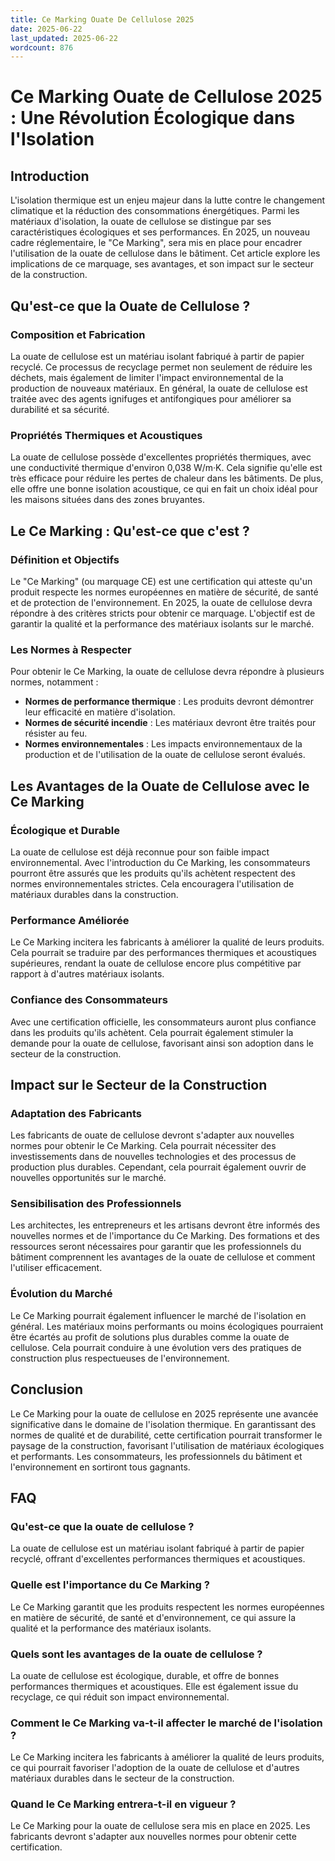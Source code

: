 ```yaml
---
title: Ce Marking Ouate De Cellulose 2025
date: 2025-06-22
last_updated: 2025-06-22
wordcount: 876
---
```


# Ce Marking Ouate de Cellulose 2025 : Une Révolution Écologique dans l'Isolation

## Introduction

L'isolation thermique est un enjeu majeur dans la lutte contre le changement climatique et la réduction des consommations énergétiques. Parmi les matériaux d'isolation, la ouate de cellulose se distingue par ses caractéristiques écologiques et ses performances. En 2025, un nouveau cadre réglementaire, le "Ce Marking", sera mis en place pour encadrer l'utilisation de la ouate de cellulose dans le bâtiment. Cet article explore les implications de ce marquage, ses avantages, et son impact sur le secteur de la construction.

## Qu'est-ce que la Ouate de Cellulose ?

### Composition et Fabrication

La ouate de cellulose est un matériau isolant fabriqué à partir de papier recyclé. Ce processus de recyclage permet non seulement de réduire les déchets, mais également de limiter l'impact environnemental de la production de nouveaux matériaux. En général, la ouate de cellulose est traitée avec des agents ignifuges et antifongiques pour améliorer sa durabilité et sa sécurité.

### Propriétés Thermiques et Acoustiques

La ouate de cellulose possède d'excellentes propriétés thermiques, avec une conductivité thermique d'environ 0,038 W/m·K. Cela signifie qu'elle est très efficace pour réduire les pertes de chaleur dans les bâtiments. De plus, elle offre une bonne isolation acoustique, ce qui en fait un choix idéal pour les maisons situées dans des zones bruyantes.

## Le Ce Marking : Qu'est-ce que c'est ?

### Définition et Objectifs

Le "Ce Marking" (ou marquage CE) est une certification qui atteste qu'un produit respecte les normes européennes en matière de sécurité, de santé et de protection de l'environnement. En 2025, la ouate de cellulose devra répondre à des critères stricts pour obtenir ce marquage. L'objectif est de garantir la qualité et la performance des matériaux isolants sur le marché.

### Les Normes à Respecter

Pour obtenir le Ce Marking, la ouate de cellulose devra répondre à plusieurs normes, notamment :

- **Normes de performance thermique** : Les produits devront démontrer leur efficacité en matière d'isolation.
- **Normes de sécurité incendie** : Les matériaux devront être traités pour résister au feu.
- **Normes environnementales** : Les impacts environnementaux de la production et de l'utilisation de la ouate de cellulose seront évalués.

## Les Avantages de la Ouate de Cellulose avec le Ce Marking

### Écologique et Durable

La ouate de cellulose est déjà reconnue pour son faible impact environnemental. Avec l'introduction du Ce Marking, les consommateurs pourront être assurés que les produits qu'ils achètent respectent des normes environnementales strictes. Cela encouragera l'utilisation de matériaux durables dans la construction.

### Performance Améliorée

Le Ce Marking incitera les fabricants à améliorer la qualité de leurs produits. Cela pourrait se traduire par des performances thermiques et acoustiques supérieures, rendant la ouate de cellulose encore plus compétitive par rapport à d'autres matériaux isolants.

### Confiance des Consommateurs

Avec une certification officielle, les consommateurs auront plus confiance dans les produits qu'ils achètent. Cela pourrait également stimuler la demande pour la ouate de cellulose, favorisant ainsi son adoption dans le secteur de la construction.

## Impact sur le Secteur de la Construction

### Adaptation des Fabricants

Les fabricants de ouate de cellulose devront s'adapter aux nouvelles normes pour obtenir le Ce Marking. Cela pourrait nécessiter des investissements dans de nouvelles technologies et des processus de production plus durables. Cependant, cela pourrait également ouvrir de nouvelles opportunités sur le marché.

### Sensibilisation des Professionnels

Les architectes, les entrepreneurs et les artisans devront être informés des nouvelles normes et de l'importance du Ce Marking. Des formations et des ressources seront nécessaires pour garantir que les professionnels du bâtiment comprennent les avantages de la ouate de cellulose et comment l'utiliser efficacement.

### Évolution du Marché

Le Ce Marking pourrait également influencer le marché de l'isolation en général. Les matériaux moins performants ou moins écologiques pourraient être écartés au profit de solutions plus durables comme la ouate de cellulose. Cela pourrait conduire à une évolution vers des pratiques de construction plus respectueuses de l'environnement.

## Conclusion

Le Ce Marking pour la ouate de cellulose en 2025 représente une avancée significative dans le domaine de l'isolation thermique. En garantissant des normes de qualité et de durabilité, cette certification pourrait transformer le paysage de la construction, favorisant l'utilisation de matériaux écologiques et performants. Les consommateurs, les professionnels du bâtiment et l'environnement en sortiront tous gagnants.

## FAQ

### Qu'est-ce que la ouate de cellulose ?

La ouate de cellulose est un matériau isolant fabriqué à partir de papier recyclé, offrant d'excellentes performances thermiques et acoustiques.

### Quelle est l'importance du Ce Marking ?

Le Ce Marking garantit que les produits respectent les normes européennes en matière de sécurité, de santé et d'environnement, ce qui assure la qualité et la performance des matériaux isolants.

### Quels sont les avantages de la ouate de cellulose ?

La ouate de cellulose est écologique, durable, et offre de bonnes performances thermiques et acoustiques. Elle est également issue du recyclage, ce qui réduit son impact environnemental.

### Comment le Ce Marking va-t-il affecter le marché de l'isolation ?

Le Ce Marking incitera les fabricants à améliorer la qualité de leurs produits, ce qui pourrait favoriser l'adoption de la ouate de cellulose et d'autres matériaux durables dans le secteur de la construction.

### Quand le Ce Marking entrera-t-il en vigueur ?

Le Ce Marking pour la ouate de cellulose sera mis en place en 2025. Les fabricants devront s'adapter aux nouvelles normes pour obtenir cette certification.